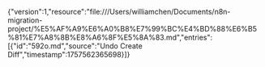 {"version":1,"resource":"file:///Users/williamchen/Documents/n8n-migration-project/%E5%AF%A9%E6%A0%B8%E7%99%BC%E4%BD%88%E6%B5%81%E7%A8%8B%E8%A6%8F%E5%8A%83.md","entries":[{"id":"592o.md","source":"Undo Create Diff","timestamp":1757562365698}]}